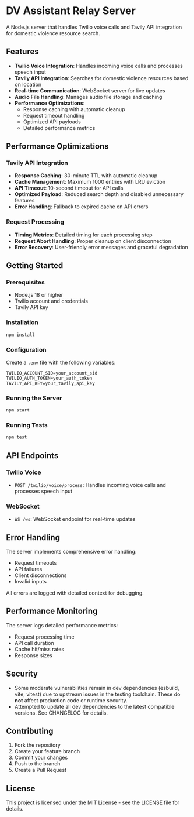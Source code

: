 # DV Assistant Relay Server

A Node.js server that handles Twilio voice calls and Tavily API integration for domestic violence resource search.

## Features

- **Twilio Voice Integration**: Handles incoming voice calls and processes speech input
- **Tavily API Integration**: Searches for domestic violence resources based on location
- **Real-time Communication**: WebSocket server for live updates
- **Audio File Handling**: Manages audio file storage and caching
- **Performance Optimizations**:
  - Response caching with automatic cleanup
  - Request timeout handling
  - Optimized API payloads
  - Detailed performance metrics

## Performance Optimizations

### Tavily API Integration
- **Response Caching**: 30-minute TTL with automatic cleanup
- **Cache Management**: Maximum 1000 entries with LRU eviction
- **API Timeout**: 10-second timeout for API calls
- **Optimized Payload**: Reduced search depth and disabled unnecessary features
- **Error Handling**: Fallback to expired cache on API errors

### Request Processing
- **Timing Metrics**: Detailed timing for each processing step
- **Request Abort Handling**: Proper cleanup on client disconnection
- **Error Recovery**: User-friendly error messages and graceful degradation

## Getting Started

### Prerequisites
- Node.js 18 or higher
- Twilio account and credentials
- Tavily API key

### Installation
```bash
npm install
```

### Configuration
Create a `.env` file with the following variables:
```
TWILIO_ACCOUNT_SID=your_account_sid
TWILIO_AUTH_TOKEN=your_auth_token
TAVILY_API_KEY=your_tavily_api_key
```

### Running the Server
```bash
npm start
```

### Running Tests
```bash
npm test
```

## API Endpoints

### Twilio Voice
- `POST /twilio/voice/process`: Handles incoming voice calls and processes speech input

### WebSocket
- `WS /ws`: WebSocket endpoint for real-time updates

## Error Handling

The server implements comprehensive error handling:
- Request timeouts
- API failures
- Client disconnections
- Invalid inputs

All errors are logged with detailed context for debugging.

## Performance Monitoring

The server logs detailed performance metrics:
- Request processing time
- API call duration
- Cache hit/miss rates
- Response sizes

## Security

- Some moderate vulnerabilities remain in dev dependencies (esbuild, vite, vitest) due to upstream issues in the testing toolchain. These do **not** affect production code or runtime security.
- Attempted to update all dev dependencies to the latest compatible versions. See CHANGELOG for details.

## Contributing

1. Fork the repository
2. Create your feature branch
3. Commit your changes
4. Push to the branch
5. Create a Pull Request

## License

This project is licensed under the MIT License - see the LICENSE file for details. 